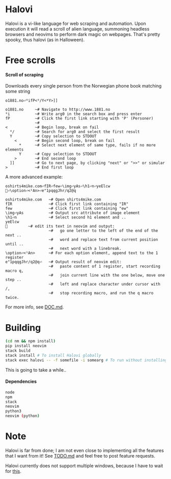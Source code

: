 # Halovi
Halovi is a vi-like language for web scraping and automation. Upon execution it will read a scroll of alien language, summoning headless browsers and neovims to perform dark magic on webpages. That's pretty spooky, thus halovi (as in Halloween).

# Free scrolls

#### Scroll of scraping
Downloads every single person from the Norwegian phone book matching some string
```
o1881.no⏎⁰ifP<⁰/Y<*Y>]]
```

```
o1881.no     ~# Navigate to http://www.1881.no
⁰i           ~# Write arg0 in the search box and press enter
fP           ~# Click the first link starting with 'P' (Personer)
             ~#
<            ~# Begin loop, break on fail
  ⁰/         ~# Search for arg0 and select the first result
  Y          ~# Copy selection to STDOUT
    <        ~# Begin second loop, break on fail
      *      ~# Select next element of same type, fails if no more elements
      Y      ~# Copy selection to STDOUT
    >        ~# End second loop
  ]]         ~# Go to next page, by clicking "next" or ">>" or simular
>            ~# End first loop
```

A more advanced example:
```
oshirts4mike.com⏎fIR⏎few⏎\img⏎yAs⏎\h1⏎n⏎yeElcw
⏎\option⏎<¹An>⏎e"1pqqgJhr/q2@q
```

```
oshirts4mike.com   ~# Open shirts4mike.com
fIR                ~# Click first link containing "IR"
few                ~# Click first link containing "ew"
\img⏎yAs           ~# Output src attribute of image element
\h1⏎n              ~# Select second h1 element and ..
yeElcw
         ~# edit its text in neovim and output:
                   ~#   go one letter to the left of the end of the next ..
                   ~#   word and replace text from current position until .. 
                   ~#   next word with a linebreak.
\option⏎<¹An>      ~# For each option element, append text to the 1 register
e"1pqqgJhr/q2@q⏎   ~# Output result of neovim edit:
                   ~#   paste content of 1 register, start recording macro q,
                   ~#   join current line with the one below, move one step ..
                   ~#   left and replace character under cursor with /,
                   ~#   stop recording macro, and run the q macro twice.
```

For more info, see [DOC.md](/DOC.md).

# Building

```bash
(cd nm && npm install)
pip install neovim
stack build
stack install # To install Halovi globally
stack exec halovi -- -f somefile -i somearg # To run without installing
```

This is going to take a while..

#### Dependencies

```bash
node
npm
stack
neovim
python3
neovim (python)
```

# Note

Halovi is far from done; I am not even close to implementing all the features that I want from it! See [TODO.md](/TODO.md) and feel free to post feature requests.

Halovi currently does not support multiple windows, because I have to wait for [this](https://github.com/GoogleChrome/puppeteer/pull/554).
